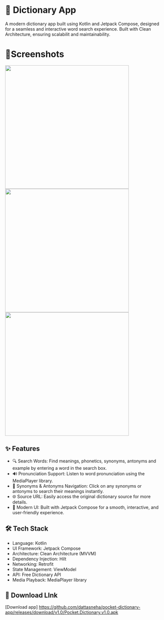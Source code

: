 # 📖 Dictionary App

A modern dictionary app built using Kotlin and Jetpack Compose, designed for a seamless and interactive word search experience. Built with Clean Architecture, ensuring scalabilit and maintainability.

# 📍Screenshots
<img src="https://github.com/user-attachments/assets/96561be3-0c4c-41e3-83db-6a39c33f15e7" width=400/>

<img src="https://github.com/user-attachments/assets/189eedc0-fd74-4583-bb0d-47000da352d0" width=400/>

<img src="https://github.com/user-attachments/assets/8e67db00-d4f2-4e5a-8ba6-ed532756749f" width=400/>



## ✨ Features
* 🔍 Search Words: Find meanings, phonetics, synonyms, antonyms and example by entering a word in the search box.
* 🔊 Pronunciation Support: Listen to word pronunciation using the MediaPlayer library.
* 🔗 Synonyms & Antonyms Navigation: Click on any synonyms or antonyms to search their meanings instantly.
* 🌐 Source URL: Easily access the original dictionary source for more details.
* 🎨 Modern UI: Built with Jetpack Compose for a smooth, interactive, and user-friendly experience.

## 🛠️ Tech Stack
* Language: Kotlin
* UI Framework: Jetpack Compose
* Architecture: Clean Architecture (MVVM)
* Dependency Injection: Hilt
* Networking: Retrofit
* State Management: ViewModel
* API: Free Dictionary API
* Media Playback: MediaPlayer library

## 🚀 Download LInk
[Download app] https://github.com/dattasneha/pocket-dictionary-app/releases/download/v1.0/Pocket.Dictionary.v1.0.apk


